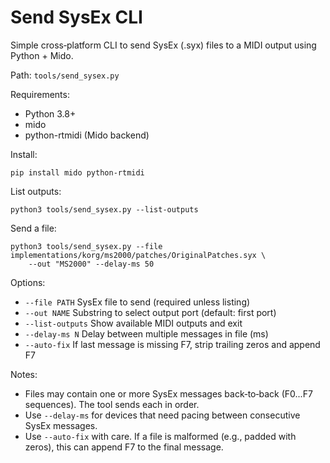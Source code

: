 # Send SysEx CLI

Simple cross‑platform CLI to send SysEx (.syx) files to a MIDI output using Python + Mido.

Path: `tools/send_sysex.py`

Requirements:
- Python 3.8+
- mido
- python-rtmidi (Mido backend)

Install:
```
pip install mido python-rtmidi
```

List outputs:
```
python3 tools/send_sysex.py --list-outputs
```

Send a file:
```
python3 tools/send_sysex.py --file implementations/korg/ms2000/patches/OriginalPatches.syx \
    --out "MS2000" --delay-ms 50
```

Options:
- `--file PATH`         SysEx file to send (required unless listing)
- `--out NAME`          Substring to select output port (default: first port)
- `--list-outputs`      Show available MIDI outputs and exit
- `--delay-ms N`        Delay between multiple messages in file (ms)
- `--auto-fix`          If last message is missing F7, strip trailing zeros and append F7

Notes:
- Files may contain one or more SysEx messages back‑to‑back (F0...F7 sequences). The tool sends each in order.
- Use `--delay-ms` for devices that need pacing between consecutive SysEx messages.
- Use `--auto-fix` with care. If a file is malformed (e.g., padded with zeros), this can append F7 to the final message.

